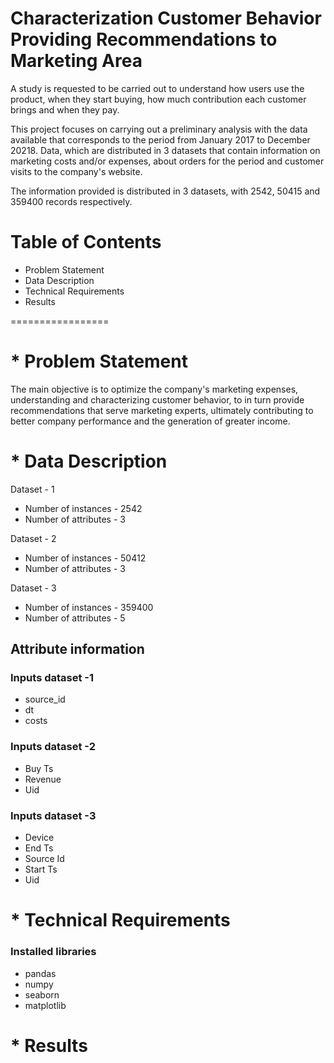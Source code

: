 Characterization Customer Behavior Providing Recommendations to Marketing Area
=================

A study is requested to be carried out to understand how users use the product, when they start buying, how much contribution each customer brings and when they pay.

This project focuses on carrying out a preliminary analysis with the data available that corresponds to the period from January 2017 to December 20218. Data, which are distributed in 3 datasets that contain information on marketing costs and/or expenses, about orders for the period and customer visits to the company's website.

The information provided is distributed in 3 datasets, with 2542, 50415 and 359400 records respectively.

# Table of Contents

* Problem Statement 
* Data Description
* Technical Requirements
* Results

=================
# * Problem Statement

The main objective is to optimize the company's marketing expenses, understanding and characterizing customer behavior, to in turn provide recommendations that serve marketing experts, ultimately contributing to better company performance and the generation of greater income.

# * Data Description

Dataset - 1
* Number of instances - 2542
* Number of attributes - 3 

Dataset - 2
* Number of instances - 50412
* Number of attributes - 3

Dataset - 3
* Number of instances - 359400
* Number of attributes - 5

## Attribute information 

### Inputs dataset -1 
* source_id 
* dt
* costs

### Inputs dataset -2
* Buy Ts
* Revenue
* Uid

### Inputs dataset -3
* Device
* End Ts
* Source Id
* Start Ts
* Uid

# * Technical Requirements

### Installed libraries
* pandas
* numpy
* seaborn
* matplotlib

# * Results
